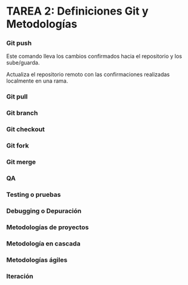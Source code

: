 # TAREA 2: Definiciones Git y Metodologías
### Git push
Este comando lleva los cambios confirmados hacia el repositorio y los sube/guarda.

Actualiza el repositorio remoto con las confirmaciones realizadas localmente en una rama.

### Git pull

### Git branch

### Git checkout
### Git fork
### Git merge
### QA
### Testing o pruebas
### Debugging o Depuración
### Metodologías de proyectos
### Metodología en cascada
### Metodologías ágiles
### Iteración